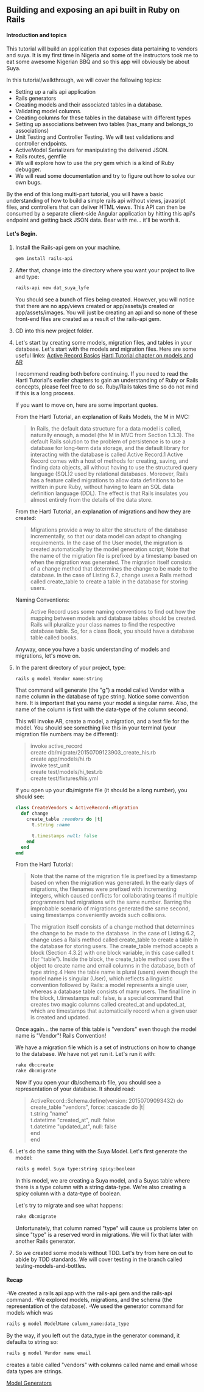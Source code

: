 ## Building and exposing an api built in Ruby on Rails

#### Introduction and topics
This tutorial will build an application that exposes data pertaining to vendors and suya.
It is my first time in Nigeria and some of the instructors took me to eat some awesome Nigerian BBQ and so
this app will obviously be about Suya.

In this tutorial/walkthrough, we will cover the following topics:  
* Setting up a rails api application  
* Rails generators
* Creating models and their associated tables in a database.  
* Validating model columns.  
* Creating columns for these tables in the database with different types  
* Setting up associations between two tables (has_many and belongs_to associations)  
* Unit Testing and Controller Testing. We will test validations and controller endpoints.  
* ActiveModel Serializers for manipulating the delivered JSON.  
* Rails routes, gemfile  
* We will explore how to use the pry gem which is a kind of Ruby debugger.
* We will read some documentation and try to figure out how to solve our own bugs.


By the end of this long multi-part tutorial, you will have a basic understanding of how to build a simple rails api without views, javasript files, and controllers that can deliver HTML views. This API can then be consumed by a separate client-side Angular application by hitting this api's endpoint and getting back JSON data. Bear with me... it'll be worth it.

#### Let's Begin.

1. Install the Rails-api gem on your machine.
    ```Bash
    gem install rails-api
    ```

2. After that, change into the directory where you want your project to live and type:

    ```Bash
    rails-api new dat_suya_lyfe
    ```

    You should see a bunch of files being created. However, you will notice that there are no app/views created or app/assets/js created or app/assets/images. You will just be creating an api and so none of these front-end files are created as a result of the rails-api gem.

3. CD into this new project folder.

4. Let's start by creating some models, migration files, and tables in your database.
    Let's start with the models and migration files.
    Here are some useful links:
    [Active Record Basics](http://guides.rubyonrails.org/active_record_basics.html)
    [Hartl Tutorial chapter on models and AR](https://www.railstutorial.org/book/modeling_users)

    I recommend reading both before continuing. If you need to read the Hartl Tutorial's earlier chapters to gain an understanding
    of Ruby or Rails concepts, please feel free to do so. Ruby/Rails takes time so do not mind if this is a long process.  

    If you want to move on, here are some important quotes.  

    From the Hartl Tutorial, an explanation of Rails Models, the M in MVC:
    > In Rails, the default data structure for a data model is called, naturally enough, a model (the M in MVC from Section 1.3.3). The default Rails solution to the problem of persistence is to use a database for long-term data storage, and the default library for interacting with the database is called Active Record.1 Active Record comes with a host of methods for creating, saving, and finding data objects, all without having to use the structured query language (SQL)2 used by relational databases. Moreover, Rails has a feature called migrations to allow data definitions to be written in pure Ruby, without having to learn an SQL data definition language (DDL). The effect is that Rails insulates you almost entirely from the details of the data store.

    From the Hartl Tutorial, an explanation of migrations and how they are created:
    > Migrations provide a way to alter the structure of the database incrementally, so that our data model can adapt to changing requirements. In the case of the User model, the migration is created automatically by the model generation script;
    > Note that the name of the migration file is prefixed by a timestamp based on when the migration was generated.
    > The migration itself consists of a change method that determines the change to be made to the database. In the case of Listing 6.2, change uses a Rails method called create_table to create a table in the database for storing users.

    Naming Conventions:
    > Active Record uses some naming conventions to find out how the mapping between models and database tables should be created. Rails will pluralize your class names to find the respective database table. So, for a class Book, you should have a database table called books.


    Anyway, once you have a basic understanding of models and migrations, let's move on.

5. In the parent directory of your project, type:
    ```Bash
    rails g model Vendor name:string
    ```

    That command will generate (the "g") a model called Vendor with a name column in the database of type string. Notice some convention here. It is important that you name your model a singular name. Also, the name of the column is first with the data-type of the column second.

    This will invoke AR, create a model, a migration, and a test file for the model.
    You should see something like this in your terminal (your migration file numbers may be different):

    > invoke  active_record  
          create    db/migrate/20150709123903_create_his.rb  
          create    app/models/hi.rb  
          invoke    test_unit  
          create      test/models/hi_test.rb  
          create      test/fixtures/his.yml  

    If you open up your db/migrate file (it should be a long number), you should see:

    ```Ruby
    class CreateVendors < ActiveRecord::Migration
      def change
        create_table :vendors do |t|
          t.string :name

          t.timestamps null: false
        end
      end
    end
    ```

    From the Hartl Tutorial:
    > Note that the name of the migration file is prefixed by a timestamp based on when the migration was generated. In the early days of migrations, the filenames were prefixed with incrementing integers, which caused conflicts for collaborating teams if multiple programmers had migrations with the same number. Barring the improbable scenario of migrations generated the same second, using timestamps conveniently avoids such collisions.

    > The migration itself consists of a change method that determines the change to be made to the database. In the case of Listing 6.2, change uses a Rails method called create_table to create a table in the database for storing users. The create_table method accepts a block (Section 4.3.2) with one block variable, in this case called t (for “table”). Inside the block, the create_table method uses the t object to create name and email columns in the database, both of type string.4 Here the table name is plural (users) even though the model name is singular (User), which reflects a linguistic convention followed by Rails: a model represents a single user, whereas a database table consists of many users. The final line in the block, t.timestamps null: false, is a special command that creates two magic columns called created_at and updated_at, which are timestamps that automatically record when a given user is created and updated.

    Once again... the name of this table is "vendors" even though the model name is "Vendor"! Rails Convention!

    We have a migration file which is a set of instructions on how to change to the database. We have not yet run it.
    Let's run it with:

    ```Bash
    rake db:create
    rake db:migrate
    ```

    Now if you open your db/schema.rb file, you should see a representation of your database. It should read:

    > ActiveRecord::Schema.define(version: 20150709093432) do  
        create_table "vendors", force: :cascade do |t|  
          t.string   "name"  
          t.datetime "created_at", null: false  
          t.datetime "updated_at", null: false  
        end  
      end  

6. Let's do the same thing with the Suya Model. Let's first generate the model:

    ```Bash
    rails g model Suya type:string spicy:boolean
    ```

    In this model, we are creating a Suya model, and a Suyas table where there is a type column with a string data-type. We're also creating a spicy column with a data-type of boolean.

    Let's try to migrate and see what happens:

    ```Bash
    rake db:migrate
    ```

    Unfortunately, that column named "type" will cause us problems later on since "type" is a reserved word in migrations. We will fix that later with another Rails generator.


7. So we created some models without TDD. Let's try from here on out to abide by TDD standards. We will cover testing in the branch called testing-models-and-bottles.

#### Recap
-We created a rails api app with the rails-api gem and the rails-api command.
-We explored models, migrations, and the schema (the representation of the database).
-We used the generator command for models which was

```Bash
rails g model ModelName column_name:data_type
```

By the way, if you left out the data_type in the generator command, it defaults to string so:

```Bash
rails g model Vendor name email
```

creates a table called "vendors" with columns called name and email whose data types are strings.

[Model Generators](http://railsguides.net/advanced-rails-model-generators/)
